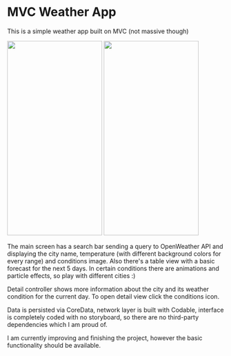 #  MVC Weather App

This is a simple weather app built on MVC (not massive though)

<img src="https://user-images.githubusercontent.com/88195642/148639142-51b12d90-230c-4f4f-b63f-bf114d5d50ab.jpg" width="220" height="450"> <img src="https://user-images.githubusercontent.com/88195642/148639146-691bb232-89bd-47fd-9457-dbd8f420153a.jpg" width="220" height="450">

The main screen has a search bar sending a query to OpenWeather API and displaying the city name, temperature (with different background colors for every range) and conditions image. Also there's a table view with a basic forecast for the next 5 days.
In certain conditions there are animations and particle effects, so play with different cities :)

Detail controller shows more information about the city and its weather condition for the current day. To open detail view click the conditions icon.

Data is persisted via CoreData, network layer is built with Codable, interface is completely coded with no storyboard, so there are no third-party dependencies which I am proud of.

I am currently improving and finishing the project, however the basic functionality should be available.

